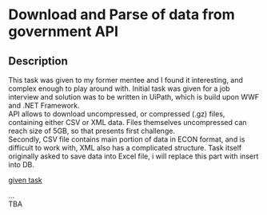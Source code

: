 # Download and Parse of data from government API

## Description
This task was given to my former mentee and I found it interesting, and complex enough to play around with. Initial task was given for a job interview and solution was to be written in UiPath, which is build upon WWF and .NET Framework.<br>
API allows to download uncompressed, or compressed (.gz) files, containing either CSV or XML data. Files themselves uncompressed can reach size of 5GB, so that presents first challenge. <br>
Secondly, CSV file contains main portion of data in ECON format, and is difficult to work with, XML also has a complicated structure. 
Task itself originally asked to save data into Excel file, i will replace this part with insert into DB. 

[given task](task_description_eng.md) <br>

...<br>
TBA